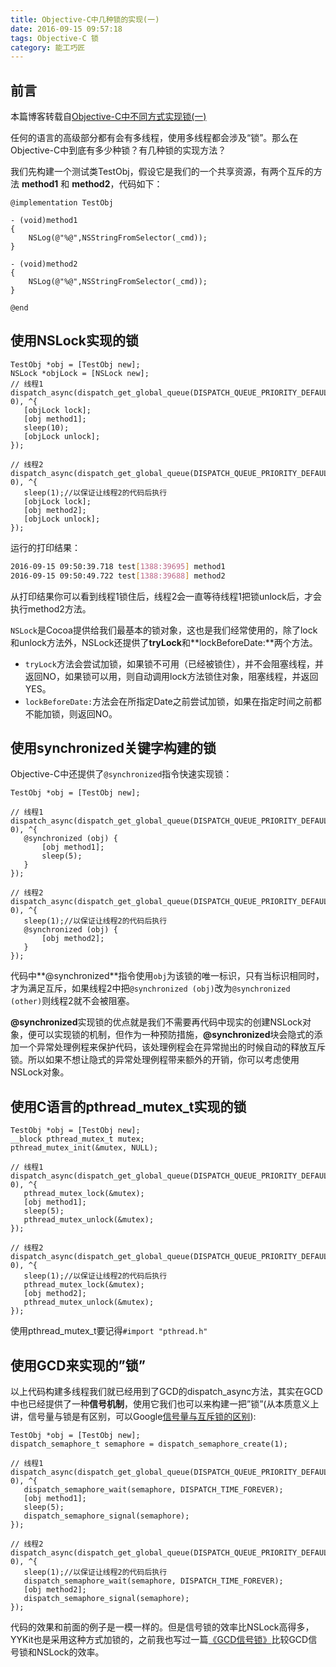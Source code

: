 ```yaml
---
title: Objective-C中几种锁的实现(一)
date: 2016-09-15 09:57:18
tags: Objective-C 锁
category: 能工巧匠
---
```


## 前言

本篇博客转载自[Objective-C中不同方式实现锁(一)](http://www.tanhao.me/pieces/616.html/)

任何的语言的高级部分都有会有多线程，使用多线程都会涉及“锁”。那么在Objective-C中到底有多少种锁？有几种锁的实现方法？

我们先构建一个测试类TestObj，假设它是我们的一个共享资源，有两个互斥的方法 **method1** 和 **method2**，代码如下：

```objc
@implementation TestObj

- (void)method1
{
    NSLog(@"%@",NSStringFromSelector(_cmd));
}

- (void)method2
{
    NSLog(@"%@",NSStringFromSelector(_cmd));
}

@end
```

## 使用NSLock实现的锁

```objc
TestObj *obj = [TestObj new];
NSLock *objLock = [NSLock new];
// 线程1
dispatch_async(dispatch_get_global_queue(DISPATCH_QUEUE_PRIORITY_DEFAULT, 0), ^{
   [objLock lock];
   [obj method1];
   sleep(10);
   [objLock unlock];
});
    
// 线程2
dispatch_async(dispatch_get_global_queue(DISPATCH_QUEUE_PRIORITY_DEFAULT, 0), ^{
   sleep(1);//以保证让线程2的代码后执行
   [objLock lock];
   [obj method2];
   [objLock unlock];
});
```

运行的打印结果：

```bash
2016-09-15 09:50:39.718 test[1388:39695] method1
2016-09-15 09:50:49.722 test[1388:39688] method2
```
从打印结果你可以看到线程1锁住后，线程2会一直等待线程1把锁unlock后，才会执行method2方法。

`NSLock`是Cocoa提供给我们最基本的锁对象，这也是我们经常使用的，除了lock和unlock方法外，NSLock还提供了**tryLock**和**lockBeforeDate:**两个方法。
* `tryLock`方法会尝试加锁，如果锁不可用（已经被锁住），并不会阻塞线程，并返回NO，如果锁可以用，则自动调用lock方法锁住对象，阻塞线程，并返回YES。
* `lockBeforeDate:`方法会在所指定Date之前尝试加锁，如果在指定时间之前都不能加锁，则返回NO。


## 使用synchronized关键字构建的锁

Objective-C中还提供了`@synchronized`指令快速实现锁：

```objc
TestObj *obj = [TestObj new];
    
// 线程1
dispatch_async(dispatch_get_global_queue(DISPATCH_QUEUE_PRIORITY_DEFAULT, 0), ^{
   @synchronized (obj) {
       [obj method1];
       sleep(5);
   }
});
    
// 线程2
dispatch_async(dispatch_get_global_queue(DISPATCH_QUEUE_PRIORITY_DEFAULT, 0), ^{
   sleep(1);//以保证让线程2的代码后执行
   @synchronized (obj) {
       [obj method2];
   }
});
```
代码中**@synchronized**指令使用`obj`为该锁的唯一标识，只有当标识相同时，才为满足互斥，如果线程2中把`@synchronized (obj)`改为`@synchronized (other)`则线程2就不会被阻塞。

**@synchronized**实现锁的优点就是我们不需要再代码中现实的创建NSLock对象，便可以实现锁的机制，但作为一种预防措施，**@synchronized**块会隐式的添加一个异常处理例程来保护代码，该处理例程会在异常抛出的时候自动的释放互斥锁。所以如果不想让隐式的异常处理例程带来额外的开销，你可以考虑使用NSLock对象。

## 使用C语言的pthread_mutex_t实现的锁

```objc
TestObj *obj = [TestObj new];
__block pthread_mutex_t mutex;
pthread_mutex_init(&mutex, NULL);
    
// 线程1
dispatch_async(dispatch_get_global_queue(DISPATCH_QUEUE_PRIORITY_DEFAULT, 0), ^{
   pthread_mutex_lock(&mutex);
   [obj method1];
   sleep(5);
   pthread_mutex_unlock(&mutex);
});
    
// 线程2
dispatch_async(dispatch_get_global_queue(DISPATCH_QUEUE_PRIORITY_DEFAULT, 0), ^{
   sleep(1);//以保证让线程2的代码后执行
   pthread_mutex_lock(&mutex);
   [obj method2];
   pthread_mutex_unlock(&mutex);
});
```

使用pthread_mutex_t要记得`#import "pthread.h"`

## 使用GCD来实现的”锁”
以上代码构建多线程我们就已经用到了GCD的dispatch_async方法，其实在GCD中也已经提供了一种**信号机制**，使用它我们也可以来构建一把”锁”(从本质意义上讲，信号量与锁是有区别，可以Google[信号量与互斥锁的区别](https://www.google.com/search?q=%E4%BF%A1%E5%8F%B7%E9%87%8F%E4%B8%8E%E4%BA%92%E6%96%A5%E9%94%81%E7%9A%84%E5%8C%BA%E5%88%AB&oq=%E4%BF%A1%E5%8F%B7%E9%87%8F%E4%B8%8E%E4%BA%92%E6%96%A5%E9%94%81%E7%9A%84%E5%8C%BA%E5%88%AB&gs_l=serp.3...7725.7875.0.8139.2.2.0.0.0.0.233.233.2-1.1.0....0...1c.1.64.serp..1.0.0.bAEpnXn44rg)):

```objc
TestObj *obj = [TestObj new];
dispatch_semaphore_t semaphore = dispatch_semaphore_create(1);
    
// 线程1
dispatch_async(dispatch_get_global_queue(DISPATCH_QUEUE_PRIORITY_DEFAULT, 0), ^{
   dispatch_semaphore_wait(semaphore, DISPATCH_TIME_FOREVER);
   [obj method1];
   sleep(5);
   dispatch_semaphore_signal(semaphore);
});
    
// 线程2
dispatch_async(dispatch_get_global_queue(DISPATCH_QUEUE_PRIORITY_DEFAULT, 0), ^{
   sleep(1);//以保证让线程2的代码后执行
   dispatch_semaphore_wait(semaphore, DISPATCH_TIME_FOREVER);
   [obj method2];
   dispatch_semaphore_signal(semaphore);
});
```
代码的效果和前面的例子是一模一样的。但是信号锁的效率比NSLock高得多，YYKit也是采用这种方式加锁的，之前我也写过一篇[《GCD信号锁》](http://piglikeyoung.com/2016/09/11/GCD-signal-lock/)比较GCD信号锁和NSLock的效率。



